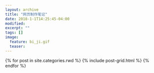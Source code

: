 ```yaml
---
layout: archive
title: "网页制作笔记"
date: 2018-1-1T14:25:45-04:00
modified:
excerpt: ""
tags: []
image: 
  feature: bi_ji.gif
  teaser:
---
```



<div class="tiles">
{% for post in site.categories.rwd %}
  {% include post-grid.html %}
{% endfor %}
</div><!-- /.tiles 把所有categories 有 rwd 的列出来-->